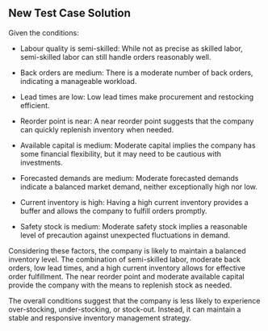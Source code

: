 ## New Test Case Solution
Given the conditions:

- Labour quality is semi-skilled: While not as precise as skilled labor, semi-skilled labor can still handle 
orders reasonably well.

- Back orders are medium: There is a moderate number of back orders, indicating a manageable workload.

- Lead times are low: Low lead times make procurement and restocking efficient.

- Reorder point is near: A near reorder point suggests that the company can quickly replenish inventory when needed.

- Available capital is medium: Moderate capital implies the company has some financial flexibility, but it 
may need to be cautious with investments.

- Forecasted demands are medium: Moderate forecasted demands indicate a balanced market demand, neither exceptionally 
high nor low.

- Current inventory is high: Having a high current inventory provides a buffer and allows the company to fulfill 
orders promptly.

- Safety stock is medium: Moderate safety stock implies a reasonable level of precaution against unexpected 
fluctuations in demand.

Considering these factors, the company is likely to maintain a balanced inventory level. The combination of 
semi-skilled labor, moderate back orders, low lead times, and a high current inventory allows for effective order 
fulfillment. The near reorder point and moderate available capital provide the company with the means to replenish 
stock as needed. 

The overall conditions suggest that the company is less likely to experience over-stocking, 
under-stocking, or stock-out. Instead, it can maintain a stable and responsive inventory management strategy.